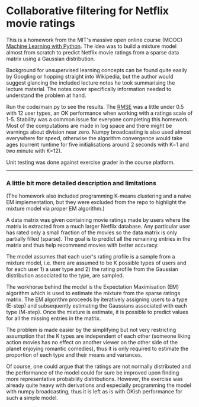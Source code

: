 # Collaborative filtering for Netflix movie ratings
This is a homework from the MIT's massive open online course (MOOC) [Machine Learning with Python](https://www.edx.org/course/machine-learning-with-python-from-linear-models-to). The idea was to build a mixture model almost from scratch to predict Netflix movie ratings from a sparse data matrix using a Gaussian distribution. 

Background for unsupervised learning concepts can be found quite easily by Googling or hopping straight into Wikipedia, but the author would suggest glancing the included lecture notes he took summarising the lecture material. The notes cover specifically information needed to understand the problem at hand. 

Run the code/main.py to see the results. The [RMSE](https://en.wikipedia.org/wiki/Root-mean-square_deviation) was a little under 0.5 with 12 user types, an OK performance when working with a ratings scale of 1-5. Stability was a common issue for everyone completing this homework. Most of the computations are made in log space and there might be warnings about division near zero. Numpy broadcasting is also used almost everywhere for speed, otherwise the algorithm convergence would take ages (current runtime for five initialisations around 2 seconds with K=1 and two minute with K=12). 

Unit testing was done against exercise grader in the course platform. 

***


### A little bit more detailed description and limitations

(The homework also included programming K-means clustering and a naive EM implementation, but they were excluded from the repo to highlight the mixture model via proper EM algorithm.)

A data matrix was given containing movie ratings made by users where the matrix is extracted from a much larger Netflix database. Any particular user has rated only a small fraction of the movies so the data matrix is only partially filled (sparse). The goal is to predict all the remaining entries in the matrix and thus help recommend movies with better accuracy.

The model assumes that each user's rating profile is a sample from a mixture model, i.e. there are assumed to be K possible types of users and for each user 1) a user type and 2) the rating profile from the Gaussian distribution associated to the type, are sampled. 

The workhorse behind the model is the Expectation Maximisation (EM) algorithm which is used to estimate the mixture from the sparse ratings matrix. The EM algorithm proceeds by iteratively assigning users to a type (E-step) and subsequently estimating the Gaussians associated with each type (M-step). Once the mixture is estimate, it is possible to predict values for all the missing entries in the matrix. 

The problem is made easier by the simplifying but not very restricting assumption that the K types are independent of each other (someone liking action movies has no effect on another viewer on the other side of the planet enjoying romantic comedies), thus it is only required to estimate the proportion of each type and their means and variances. 

Of course, one could argue that the ratings are not normally distributed and the performance of the model could for sure be improved upon finding more representative probability distributions. However, the exercise was already quite heavy with derivations and especially programming the model with numpy broadcasting, thus it is left as is with OKish performance for such a simple model. 








